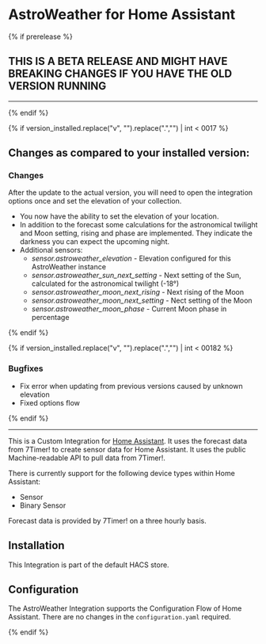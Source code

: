 # AstroWeather for Home Assistant

{% if prerelease %}

## THIS IS A BETA RELEASE AND MIGHT HAVE BREAKING CHANGES IF YOU HAVE THE OLD VERSION RUNNING

---

{% endif %}

{% if version_installed.replace("v", "").replace(".","") | int < 0017  %}

## Changes as compared to your installed version:

### Changes

After the update to the actual version, you will need to open the integration options once and set the elevation of your collection.

- You now have the ability to set the elevation of your location.
- In addition to the forecast some calculations for the astronomical twilight and Moon setting, rising and phase are implemented. They indicate the darkness you can expect the upcoming night.
- Additional sensors:
  - *sensor.astroweather_elevation* - Elevation configured for this AstroWeather instance
  - *sensor.astroweather_sun_next_setting* - Next setting of the Sun, calculated for the astronomical twilight (-18°)
  - *sensor.astroweather_moon_next_rising* - Next rising of the Moon
  - *sensor.astroweather_moon_next_setting* - Nect setting of the Moon
  - *sensor.astroweather_moon_phase* - Current Moon phase in percentage

{% endif %}

{% if version_installed.replace("v", "").replace(".","") | int < 00182  %}

### Bugfixes

- Fix error when updating from previous versions caused by unknown elevation
- Fixed options flow

{% endif %}

---

This is a Custom Integration for [Home Assistant](https://www.home-assistant.io/). It uses the forecast data from 7Timer! to create sensor data for Home Assistant. It uses the public Machine-readable API to pull data from 7Timer!.

There is currently support for the following device types within Home Assistant:

* Sensor
* Binary Sensor

Forecast data is provided by 7Timer! on a three hourly basis.

## Installation

This Integration is part of the default HACS store.

## Configuration

The AstroWeather Integration supports the Configuration Flow of Home Assistant. There are no changes in the `configuration.yaml` required.

{% endif %}
